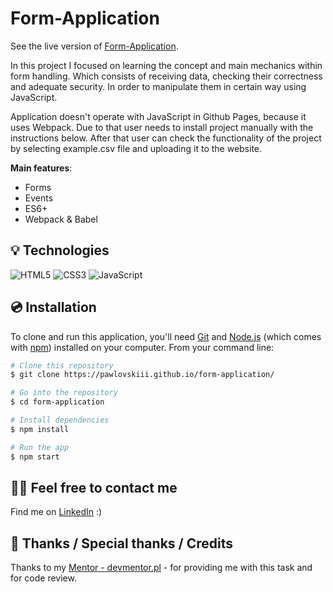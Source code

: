 # Form-Application

See the live version of [Form-Application](https://pawlovskiii.github.io/form-application/).

In this project I focused on learning the concept and main mechanics within form handling. Which consists of receiving data, checking their correctness and adequate security. In order to manipulate them in certain way using JavaScript.

Application doesn't operate with JavaScript in Github Pages, because it uses Webpack. Due to that user needs to install project manually with the instructions below. After that user can check the functionality of the project by selecting example.csv file and uploading it to the website.

**Main features**:

- Forms
- Events
- ES6+
- Webpack & Babel

## 💡 Technologies

![HTML5](https://img.shields.io/badge/html5-%23E34F26.svg?style=for-the-badge&logo=html5&logoColor=white)
![CSS3](https://img.shields.io/badge/css3-%231572B6.svg?style=for-the-badge&logo=css3&logoColor=white)
![JavaScript](https://img.shields.io/badge/javascript-%23323330.svg?style=for-the-badge&logo=javascript&logoColor=%23F7DF1E)

## 💿 Installation

To clone and run this application, you'll need [Git](https://git-scm.com) and [Node.js](https://nodejs.org/en/download/) (which comes with [npm](http://npmjs.com)) installed on your computer. From your command line:

```bash
# Clone this repository
$ git clone https://pawlovskiii.github.io/form-application/

# Go into the repository
$ cd form-application

# Install dependencies
$ npm install

# Run the app
$ npm start
```

## 🙋‍♂️ Feel free to contact me

Find me on [LinkedIn](https://www.linkedin.com/in/jakub-paw%C5%82owski-921b74216/) :)

## 👏 Thanks / Special thanks / Credits

Thanks to my [Mentor - devmentor.pl](https://devmentor.pl/) - for providing me with this task and for code review.
